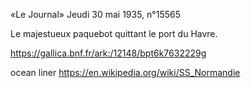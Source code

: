 «Le Journal» Jeudi 30 mai 1935, n°15565

Le majestueux paquebot quittant le port du Havre.


https://gallica.bnf.fr/ark:/12148/bpt6k7632229g


ocean liner https://en.wikipedia.org/wiki/SS_Normandie
